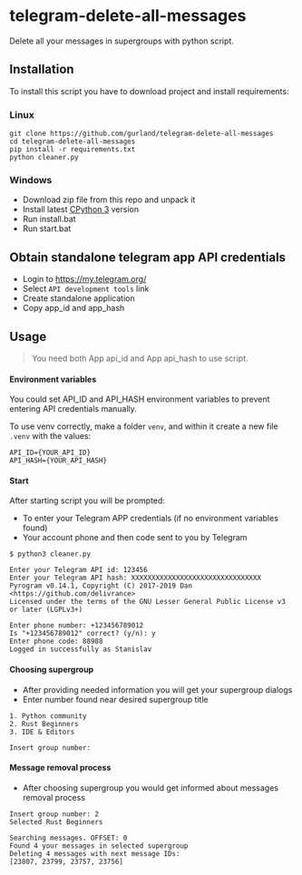 # telegram-delete-all-messages
Delete all your messages in supergroups with python script.

## Installation
To install this script you have to download project and install requirements:

### Linux
```
git clone https://github.com/gurland/telegram-delete-all-messages
cd telegram-delete-all-messages
pip install -r requirements.txt
python cleaner.py
```

### Windows
- Download zip file from this repo and unpack it
- Install latest [CPython 3](https://www.python.org) version
- Run install.bat
- Run start.bat

## Obtain standalone telegram app API credentials
- Login to https://my.telegram.org/
- Select `API development tools` link
- Create standalone application
- Copy app_id and app_hash

## Usage
> You need both App api_id and App api_hash to use script.

#### Environment variables
You could set API_ID and API_HASH environment variables to prevent entering API credentials manually.

To use venv correctly, make a folder `venv`, and within it create a new file `.venv` with the values:
```
API_ID={YOUR_API_ID}
API_HASH={YOUR_API_HASH}
```

#### Start
After starting script you will be prompted:
- To enter your Telegram APP credentials (if no environment variables found)
- Your account phone and then code sent to you by Telegram
```
$ python3 cleaner.py

Enter your Telegram API id: 123456
Enter your Telegram API hash: XXXXXXXXXXXXXXXXXXXXXXXXXXXXXXXX
Pyrogram v0.14.1, Copyright (C) 2017-2019 Dan <https://github.com/delivrance>
Licensed under the terms of the GNU Lesser General Public License v3 or later (LGPLv3+)

Enter phone number: +123456789012
Is "+123456789012" correct? (y/n): y
Enter phone code: 88988
Logged in successfully as Stanislav
```

#### Choosing supergroup
- After providing needed information you will get your supergroup dialogs
- Enter number found near desired supergroup title
```
1. Python community
2. Rust Beginners
3. IDE & Editors

Insert group number:
```

#### Message removal process
- After choosing supergroup you would get informed about messages removal process
```
Insert group number: 2
Selected Rust Beginners

Searching messages. OFFSET: 0
Found 4 your messages in selected supergroup
Deleting 4 messages with next message IDs:
[23807, 23799, 23757, 23756]
```
